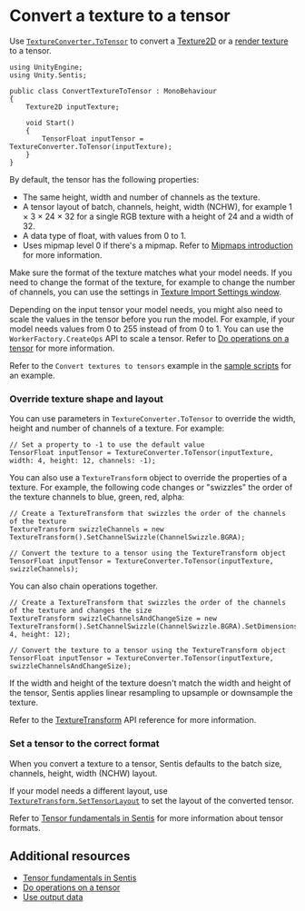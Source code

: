 # Convert a texture to a tensor

Use [`TextureConverter.ToTensor`](xref:Unity.Sentis.TextureConverter.ToTensor(Texture,Unity.Sentis.TextureTransform)) to convert a [Texture2D](https://docs.unity3d.com/ScriptReference/Texture2D.html) or a [render texture](https://docs.unity3d.com/ScriptReference/RenderTexture.html) to a tensor.

```
using UnityEngine;
using Unity.Sentis;

public class ConvertTextureToTensor : MonoBehaviour
{
    Texture2D inputTexture;

    void Start()
    {
        TensorFloat inputTensor = TextureConverter.ToTensor(inputTexture);
    }
}
```

By default, the tensor has the following properties:

- The same height, width and number of channels as the texture.
- A tensor layout of batch, channels, height, width (NCHW), for example 1 × 3 × 24 × 32 for a single RGB texture with a height of 24 and a width of 32.
- A data type of float, with values from 0 to 1.
- Uses mipmap level 0 if there's a mipmap. Refer to [Mipmaps introduction](https://docs.unity3d.com/Documentation/Manual/texture-mipmaps-introduction.html) for more information.

Make sure the format of the texture matches what your model needs. If you need to change the format of the texture, for example to change the number of channels, you can use the settings in [Texture Import Settings window](https://docs.unity3d.com/Documentation/Manual/class-TextureImporter.html).

Depending on the input tensor your model needs, you might also need to scale the values in the tensor before you run the model. For example, if your model needs values from 0 to 255 instead of from 0 to 1. You can use the `WorkerFactory.CreateOps` API to scale a tensor. Refer to [Do operations on a tensor](do-operations-on-tensors.md) for more information.

Refer to the `Convert textures to tensors` example in the [sample scripts](package-samples.md) for an example.

### Override texture shape and layout

You can use parameters in `TextureConverter.ToTensor` to override the width, height and number of channels of a texture. For example:

```
// Set a property to -1 to use the default value
TensorFloat inputTensor = TextureConverter.ToTensor(inputTexture, width: 4, height: 12, channels: -1);
```

You can also use a `TextureTransform` object to override the properties of a texture. For example, the following code changes or "swizzles" the order of the texture channels to blue, green, red, alpha:

```
// Create a TextureTransform that swizzles the order of the channels of the texture
TextureTransform swizzleChannels = new TextureTransform().SetChannelSwizzle(ChannelSwizzle.BGRA);

// Convert the texture to a tensor using the TextureTransform object
TensorFloat inputTensor = TextureConverter.ToTensor(inputTexture, swizzleChannels);
``` 

You can also chain operations together.

```
// Create a TextureTransform that swizzles the order of the channels of the texture and changes the size
TextureTransform swizzleChannelsAndChangeSize = new TextureTransform().SetChannelSwizzle(ChannelSwizzle.BGRA).SetDimensions(width: 4, height: 12);

// Convert the texture to a tensor using the TextureTransform object
TensorFloat inputTensor = TextureConverter.ToTensor(inputTexture, swizzleChannelsAndChangeSize);
```

If the width and height of the texture doesn't match the width and height of the tensor, Sentis applies linear resampling to upsample or downsample the texture.

Refer to the [TextureTransform](xref:Unity.Sentis.TextureTransform) API reference for more information.

### Set a tensor to the correct format

When you convert a texture to a tensor, Sentis defaults to the batch size, channels, height, width (NCHW) layout.

If your model needs a different layout, use [`TextureTransform.SetTensorLayout`](xref:Unity.Sentis.TextureTransform.SetTensorLayout(Unity.Sentis.TensorLayout)) to set the layout of the converted tensor.

Refer to [Tensor fundamentals in Sentis](tensor-fundamentals.md) for more information about tensor formats.

## Additional resources

- [Tensor fundamentals in Sentis](tensor-fundamentals.md)
- [Do operations on a tensor](do-operations-on-tensors.md)
- [Use output data](use-model-output.md)
